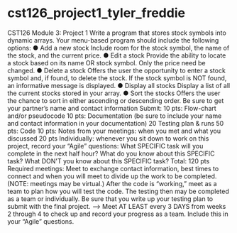 # cst126_project1_tyler_freddie


CST126
Module 3: Project 1
Write a program that stores stock symbols into dynamic arrays.
Your menu-based program should include the following options:
● Add a new stock
Include room for the stock symbol, the name of the stock, and the current price.
● Edit a stock
Provide the ability to locate a stock based on its name OR stock symbol. Only the price 
need be changed.
● Delete a stock
Offers the user the opportunity to enter a stock symbol and, if found, to delete the stock.
If the stock symbol is NOT found, an informative message is displayed.
● Display all stocks
Display a list of all the current stocks stored in your array.
● Sort the stocks 
Offers the user the chance to sort in either ascending or descending order.
Be sure to get your partner’s name and contact information
Submit:
10 pts: Flow-chart and/or pseudocode
10 pts: Documentation (be sure to include your name and contact information in your 
documentation)
20 Testing plan & runs
50 pts: Code
10 pts: Notes from your meetings: when you met and what you discussed
20 pts Individually: whenever you sit down to work on this project, record your “Agile” questions:
What SPECIFIC task will you complete in the next half hour?
What do you know about this SPECIFIC task?
What DON'T you know about this SPECIFIC task?
Total: 120 pts
Required meetings:
Meet to exchange contact information, best times to connect and when you will meet to 
divide up the work to be completed. (NOTE: meetings may be virtual.)
After the code is “working,” meet as a team to plan how you will test the code. The testing 
then may be completed as a team or individually. Be sure that you write up your testing 
plan to submit with the final project.
--> Meet AT LEAST every 3 DAYS from weeks 2 through 4 to check up and record your 
progress as a team. Include this in your “Agile” questions.





